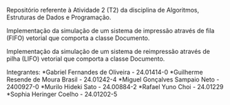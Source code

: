 Repositório referente à Atividade 2 (T2) da disciplina de Algoritmos, Estruturas de Dados e Programação.

Implementação da simulação de um sistema de impressão através de fila (FIFO) vetorial que comporta a classe Documento.

Implementação da simulação de um sistema de reimpressão através de pilha (LIFO) vetorial que comporta a classe Documento.

Integrantes: 
*Gabriel Fernandes de Oliveira - 24.01414-0
*Guilherme Resende de Moura Brasil - 24.01242-4
*Miguel Gonçalves Sampaio Neto - 2400927-0
*Murilo Hideki Sato - 24.00884-2
*Rafael Yuno Choi - 24.01229
*Sophia Heringer Coelho - 24.01202-5
